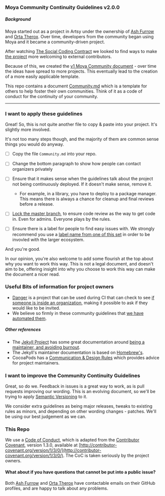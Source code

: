 ### Moya Community Continuity Guidelines v2.0.0
##### Background

Moya started out as a project in Artsy under the ownership of [Ash Furrow](https://github.com/ashfurrow) and [Orta Therox](https://github.com/orta). Over time, developers from the community began using Moya and it became a community-driven project.

After watching [The Social Coding Contract](http://blog.testdouble.com/posts/2014-12-02-the-social-coding-contract.html) we looked to find ways to make [the project](https://github.com/Moya/Moya/issues/135) more welcoming to external contributors.

Because of this, we created the [v1 Moya Community document](https://github.com/Moya/contributors/blob/0d5e80682b2377bdca72585eda9ce83467bee3c4/README.md) - over time the ideas have spread to more projects. This eventually lead to the creation of a more easily applicable template.

This repo contains a document [Community.md](Community.md) which is a template for others to help foster their own communities. Think of it as a code of conduct for the continuity of your community.

---------

### I want to apply these guidelines

Great! So, this is not quite another file to copy & paste into your project. It's slightly more involved. 

It's not too many steps though, and the majority of them are common sense things you would do anyway.

- [ ] Copy the file `Community.md` into your repo.
- [ ] Change the bottom paragraph to show how people can contact organizers privately
- [ ] Ensure that it makes sense when the guidelines talk about the project not being continuously deployed. If it doesn't make sense, remove it.
  - For example, in a library, you have to deploy to a package manager. This means there is always a chance for cleanup and final reviews before a release.

- [ ] [Lock the master branch](https://help.github.com/articles/configuring-protected-branches/), to ensure code review as the way to get code in. Even for admins. Everyone plays by the rules.

- [ ] Ensure there is a label for people to find easy issues with. We strongly recommend you use a [label name from one of this set](https://github.com/Charlotteis/libraries.io/blob/6afea1a3354aef4672d9b3a9fc4cc308d60020c8/app/models/github_issue.rb#L8-L14) in order to be invovled with the larger ecosystem.

And you're good. 

In our opinion, you're also welcome to add some flourish at the top about why you want to work this way. This is not a legal document, and doesn't aim to be, offering insight into why you choose to work this way can make the document a nicer read.

### Useful Bits of information for project owners

- [Danger](https://github.com/danger/danger) is a project that can be used during CI that can check to see [if someone is inside an organization](https://github.com/danger/danger/blob/93f4f1e92f9748ab04a148b6c60c431a0247efcc/Dangerfile#L7-L15), making it possible to ask if they would like to be invited.
- We believe so firmly in these community guidelines that [we have automated them](https://github.com/Moya/Aeryn).

##### Other references

* The [Jekyll Project](https://github.com/jekyll/jekyll) has some great documentation around [being a maintainer, and avoiding burnout](https://github.com/jekyll/jekyll/pull/5011/files).
* The Jekyll's maintainer documentation is based on [Homebrew's](https://github.com/Homebrew/brew/blob/master/share/doc/homebrew/Maintainers-Avoiding-Burnout.md).
* CocoaPods has a [Communication & Design Rules](https://github.com/CocoaPods/CocoaPods/wiki/Communication-&-Design-Rules) which provides advice for project maintainers.

### I want to improve the Community Continuity Guidelines

Great, so do we. Feedback in issues is a great way to work, as is pull requests  improving our wording. This is an evolving document, so we'll be trying to apply [Semantic Versioning](http://semver.org) to it.

We consider extra guidelines as being major releases, tweaks to existing rules as minors, and depending on other wording changes - patches. We'll be using our best judgement as we can.

### This Repo

We use a [Code of Conduct](Code%20of%20Conduct.md), which is adapted from the [Contributor Covenant](http://contributor-covenant.org), version 1.3.0, available at [http://contributor-covenant.org/version/1/3/0/](http://contributor-covenant.org/version/1/3/0/). The CoC is taken seriously by the project owners.

#### What about if you have questions that cannot be put into a public issue?

Both [Ash Furrow](https://github.com/ashfurrow) and [Orta Therox](https://github.com/orta) have contactable emails on their GitHub profiles, and are happy to talk about any problems.
